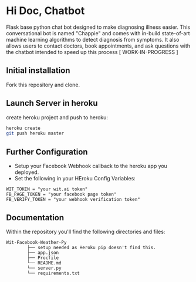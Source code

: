# Hi Doc, Chatbot

Flask base python chat bot designed to make diagnosing illness easier. This conversational bot is named "Chappie" and comes with in-build state-of-art machine learning algorithms to detect diagnosis from symptoms. It also allows users to contact doctors, book appointments, and ask questions with the chatbot intended to speed up this process [ WORK-IN-PROGRESS ]


## Initial installation
Fork this repository and clone.

## Launch Server in heroku
create heroku project and push to heroku:
```bash
heroku create
git push heroku master
```

## Further Configuration
  * Setup your Facebook Webhook callback to the heroku app you deployed.
  * Set the following in your HEroku Config Variables:
 
 ```
 WIT_TOKEN = "your wit.ai token"
 FB_PAGE_TOKEN = "your facebook page token"
 FB_VERIFY_TOKEN = "your webhook verification token"
```
## Documentation
 
 Within the repository you'll find the following directories and files:
 
 ```
 Wit-Facebook-Weather-Py
         ├── setup needed as Heroku pip doesn't find this.
         ├── app.json
         ├── Procfile
         └── README.md
         └── server.py
         └── requirements.txt
 ```
